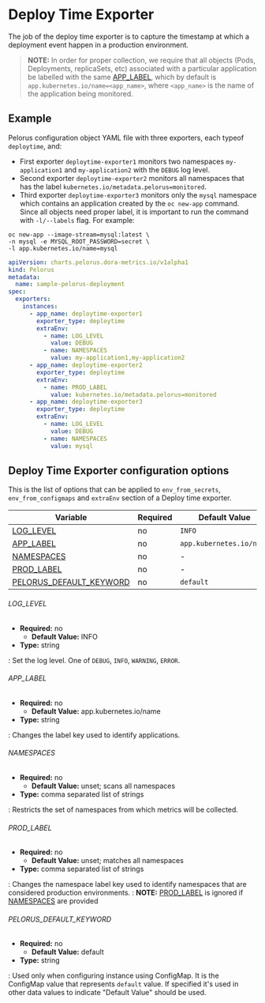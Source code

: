 # Deploy Time Exporter

The job of the deploy time exporter is to capture the timestamp at which a deployment event happen in a production environment.

> **NOTE:** In order for proper collection, we require that all objects (Pods, Deployments, replicaSets, etc) associated with a particular application be labelled with the same [APP_LABEL](#app_label), which by default is `app.kubernetes.io/name=<app_name>`, where `<app_name>` is the name of the application being monitored.

## Example

Pelorus configuration object YAML file with three exporters, each typeof `deploytime`, and:

  - First exporter `deploytime-exporter1` monitors two namespaces `my-application1` and `my-application2` with the `DEBUG` log level.
  - Second exporter `deploytime-exporter2` monitors all namespaces that has the label `kubernetes.io/metadata.pelorus=monitored`.
  - Third exporter `deploytime-exporter3` monitors only the `mysql` namespace which contains an application created by the `oc new-app` command. Since all objects need proper label, it is important to run the command with `-l/--labels` flag. For example:
  ```
  oc new-app --image-stream=mysql:latest \
  -n mysql -e MYSQL_ROOT_PASSWORD=secret \
  -l app.kubernetes.io/name=mysql
  ```

```yaml
apiVersion: charts.pelorus.dora-metrics.io/v1alpha1
kind: Pelorus
metadata:
  name: sample-pelorus-deployment
spec:
  exporters:
    instances:
      - app_name: deploytime-exporter1
        exporter_type: deploytime
        extraEnv:
          - name: LOG_LEVEL
            value: DEBUG
          - name: NAMESPACES
            value: my-application1,my-application2
      - app_name: deploytime-exporter2
        exporter_type: deploytime
        extraEnv:
          - name: PROD_LABEL
            value: kubernetes.io/metadata.pelorus=monitored
      - app_name: deploytime-exporter3
        exporter_type: deploytime
        extraEnv:
          - name: LOG_LEVEL
            value: DEBUG
          - name: NAMESPACES
            value: mysql
```

## Deploy Time Exporter configuration options

This is the list of options that can be applied to `env_from_secrets`, `env_from_configmaps` and `extraEnv` section of a Deploy time exporter.

| Variable | Required | Default Value |
|----------|----------|---------------|
| [LOG_LEVEL](#log_level) | no | `INFO` |
| [APP_LABEL](#app_label) | no | `app.kubernetes.io/name` |
| [NAMESPACES](#namespaces) | no | - |
| [PROD_LABEL](#prod_label) | no | - |
| [PELORUS_DEFAULT_KEYWORD](#pelorus_default_keyword) | no | `default` |

###### LOG_LEVEL

- **Required:** no
    - **Default Value:** INFO
- **Type:** string

: Set the log level. One of `DEBUG`, `INFO`, `WARNING`, `ERROR`.

###### APP_LABEL

- **Required:** no
    - **Default Value:** app.kubernetes.io/name
- **Type:** string

: Changes the label key used to identify applications.

###### NAMESPACES

- **Required:** no
    - **Default Value:** unset; scans all namespaces
- **Type:** comma separated list of strings

: Restricts the set of namespaces from which metrics will be collected.

###### PROD_LABEL

- **Required:** no
    - **Default Value:** unset; matches all namespaces
- **Type:** comma separated list of strings

: Changes the namespace label key used to identify namespaces that are considered production environments.
: **NOTE:** [PROD_LABEL](#prod_label) is ignored if [NAMESPACES](#namespaces) are provided

###### PELORUS_DEFAULT_KEYWORD

- **Required:** no
    - **Default Value:** default
- **Type:** string

: Used only when configuring instance using ConfigMap. It is the ConfigMap value that represents `default` value. If specified it's used in other data values to indicate "Default Value" should be used.
